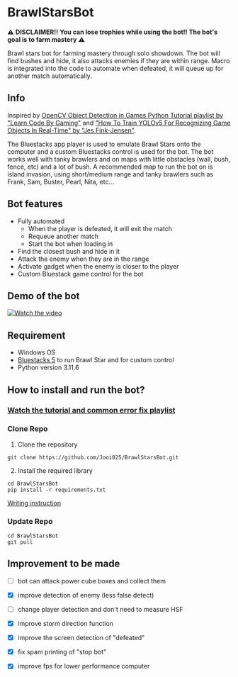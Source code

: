 # BrawlStarsBot
⚠️ **DISCLAIMER!!**  ****You can lose trophies while using the bot!! The bot's goal is to farm mastery****  ⚠️

Brawl stars bot for farming mastery through solo showdown. The bot will find bushes and hide, it also attacks enemies if they are within range. Macro is integrated into the code to automate when defeated, it will queue up for another match automatically. 

## Info
Inspired by [OpenCV Object Detection in Games Python Tutorial playlist by "Learn Code By Gaming"](https://www.youtube.com/watch?v=KecMlLUuiE4&list=PL1m2M8LQlzfKtkKq2lK5xko4X-8EZzFPI) and ["How To Train YOLOv5 For Recognizing Game Objects In Real-Time" by "Jes Fink-Jensen"](https://betterprogramming.pub/how-to-train-yolov5-for-recognizing-custom-game-objects-in-real-time-9d78369928a8).

The Bluestacks app player is used to emulate Brawl Stars onto the computer and a custom Bluestacks control is used for the bot. The bot works well with tanky brawlers and on maps with little obstacles (wall, bush, fence, etc) and a lot of bush.
A recommended map to run the bot on is island invasion, using short/medium range and tanky brawlers such as Frank, Sam, Buster, Pearl, Nita, etc...

## Bot features
- Fully automated
   - When the player is defeated, it will exit the match
   - Requeue another match
   - Start the bot when loading in
- Find the closest bush and hide in it 
- Attack the enemy when they are in the range
- Activate gadget when the enemy is closer to the player
- Custom Bluestack game control for the bot

  
## Demo of the bot
[![Watch the video](https://github.com/Jooi025/BrawlStarsBot/blob/main/misc/image/youtube_thumbnail.jpg)](https://youtu.be/TWmNfkQBVYk?si=CXaSBoAV-YknJPLt)

## Requirement
* Windows OS
* [Bluestacks 5](https://www.bluestacks.com/download.html) to run Brawl Star and for custom control
* Python version 3.11.6

## How to install and run the bot?
### [Watch the tutorial and common error fix playlist](https://youtube.com/playlist?list=PLD9X_geub8rmkcpJSWzvoqmB9VZk-9TfO&si=7vrCV9s1kLviRaTL)
### Clone Repo
1. Clone the repository 
```
git clone https://github.com/Jooi025/BrawlStarsBot.git
```
2. Install the required library
```
cd BrawlStarsBot
pip install -r requirements.txt
```
[Writing instruction](https://github.com/Jooi025/BrawlStarsBot/blob/main/misc/textInstruction.md)
### Update Repo 
```
cd BrawlStarsBot
git pull
```
 ## Improvement to be made
 - [ ] bot can attack power cube boxes and collect them
 - [x] improve detection of enemy (less false detect)
 - [ ] change player detection and don't need to measure HSF 
 - [x] improve storm direction function 
 - [x] improve the screen detection of "defeated"
 - [x] fix spam printing of "stop bot" 
 - [x] improve fps for lower performance computer 



